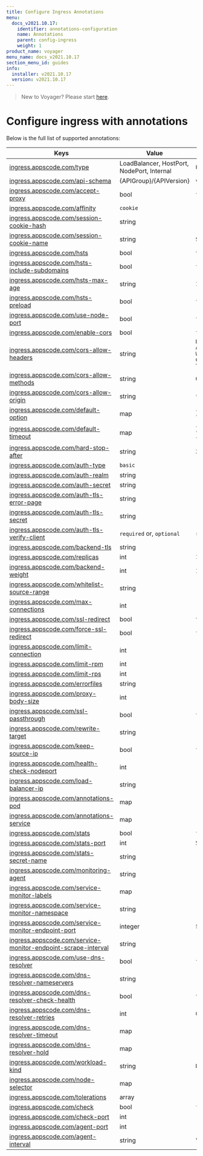 ```yaml
---
title: Configure Ingress Annotations
menu:
  docs_v2021.10.17:
    identifier: annotations-configuration
    name: Annotations
    parent: config-ingress
    weight: 1
product_name: voyager
menu_name: docs_v2021.10.17
section_menu_id: guides
info:
  installer: v2021.10.17
  version: v2021.10.17
---
```


> New to Voyager? Please start [here](/docs/v2021.10.17/concepts/overview).

# Configure ingress with annotations

Below is the full list of supported annotations:

|  Keys  |   Value   |  Default |
|--------|-----------|----------|
| [ingress.appscode.com/type](/docs/v2021.10.17/concepts/README) | LoadBalancer, HostPort, NodePort, Internal | `LoadBalancer` |
| [ingress.appscode.com/api-schema](/docs/v2021.10.17/concepts/overview) | {APIGroup}/{APIVersion} | `voyager.appscode.com/v1` |
| [ingress.appscode.com/accept-proxy](/docs/v2021.10.17/guides/ingress/configuration/accept-proxy) | bool | `false` |
| [ingress.appscode.com/affinity](/docs/v2021.10.17/guides/ingress/http/sticky-session) | `cookie` | |
| [ingress.appscode.com/session-cookie-hash](/docs/v2021.10.17/guides/ingress/http/sticky-session) | string | |
| [ingress.appscode.com/session-cookie-name](/docs/v2021.10.17/guides/ingress/http/sticky-session) | string | `SERVERID` |
| [ingress.appscode.com/hsts](/docs/v2021.10.17/guides/ingress/http/hsts) | bool | `true` |
| [ingress.appscode.com/hsts-include-subdomains](/docs/v2021.10.17/guides/ingress/http/hsts) | bool | `false` |
| [ingress.appscode.com/hsts-max-age](/docs/v2021.10.17/guides/ingress/http/hsts) | string | `15768000` |
| [ingress.appscode.com/hsts-preload](/docs/v2021.10.17/guides/ingress/http/hsts) | bool | `false` |
| [ingress.appscode.com/use-node-port](/docs/v2021.10.17/concepts/ingress-types/nodeport) | bool | `false` |
| [ingress.appscode.com/enable-cors](/docs/v2021.10.17/guides/ingress/http/cors) | bool | `false` |
| [ingress.appscode.com/cors-allow-headers](/docs/v2021.10.17/guides/ingress/http/cors) | string | `DNT,X-CustomHeader,Keep-Alive,User-Agent,X-Requested-With,If-Modified-Since,Cache-Control,Content-Type,Authorization` |
| [ingress.appscode.com/cors-allow-methods](/docs/v2021.10.17/guides/ingress/http/cors) | string | `GET,PUT,POST,DELETE,PATCH,OPTIONS` |
| [ingress.appscode.com/cors-allow-origin](/docs/v2021.10.17/guides/ingress/http/cors) | string | `*` |
| [ingress.appscode.com/default-option](/docs/v2021.10.17/guides/ingress/configuration/default-options) | map | `{"http-server-close": "true", "dontlognull": "true"}` |
| [ingress.appscode.com/default-timeout](/docs/v2021.10.17/guides/ingress/configuration/default-timeouts) | map | `{"connect": "5s", "server": "50s", "client": "50s", "client-fin": "50s", "tunnel": "50s"}` |
| [ingress.appscode.com/hard-stop-after](/docs/v2021.10.17/guides/ingress/configuration/hard-stop-after) | string | `30s` |
| [ingress.appscode.com/auth-type](/docs/v2021.10.17/guides/ingress/security/basic-auth) | `basic` | |
| [ingress.appscode.com/auth-realm](/docs/v2021.10.17/guides/ingress/security/basic-auth) | string | |
| [ingress.appscode.com/auth-secret](/docs/v2021.10.17/guides/ingress/security/basic-auth) | string | |
| [ingress.appscode.com/auth-tls-error-page](/docs/v2021.10.17/guides/ingress/security/tls-auth) | string | |
| [ingress.appscode.com/auth-tls-secret](/docs/v2021.10.17/guides/ingress/security/tls-auth) | string | |
| [ingress.appscode.com/auth-tls-verify-client](/docs/v2021.10.17/guides/ingress/security/tls-auth) | `required` or, `optional` | `required` |
| [ingress.appscode.com/backend-tls](/docs/v2021.10.17/guides/ingress/tls/backend-tls) | string | |
| [ingress.appscode.com/replicas](/docs/v2021.10.17/guides/ingress/scaling) | int | `1` |
| [ingress.appscode.com/backend-weight](/docs/v2021.10.17/guides/ingress/http/blue-green-deployment) | int | 1 |
| [ingress.appscode.com/whitelist-source-range](/docs/v2021.10.17/guides/ingress/configuration/whitelist) | string | |
| [ingress.appscode.com/max-connections](/docs/v2021.10.17/guides/ingress/configuration/max-connections) | int | |
| [ingress.appscode.com/ssl-redirect](/docs/v2021.10.17/guides/ingress/configuration/ssl-redirect) | bool | `true` |
| [ingress.appscode.com/force-ssl-redirect](/docs/v2021.10.17/guides/ingress/configuration/ssl-redirect) | bool | `false` |
| [ingress.appscode.com/limit-connection](/docs/v2021.10.17/guides/ingress/configuration/rate-limit) | int | |
| [ingress.appscode.com/limit-rpm](/docs/v2021.10.17/guides/ingress/configuration/rate-limit) | int | |
| [ingress.appscode.com/limit-rps](/docs/v2021.10.17/guides/ingress/configuration/rate-limit) | int | |
| [ingress.appscode.com/errorfiles](/docs/v2021.10.17/guides/ingress/configuration/error-files) | string | |
| [ingress.appscode.com/proxy-body-size](/docs/v2021.10.17/guides/ingress/configuration/body-size) | int | |
| [ingress.appscode.com/ssl-passthrough](/docs/v2021.10.17/guides/ingress/configuration/ssl-passthrough) | bool | `false` |
| [ingress.appscode.com/rewrite-target](/docs/v2021.10.17/guides/ingress/configuration/rewrite-target) | string | |
| [ingress.appscode.com/keep-source-ip](/docs/v2021.10.17/guides/ingress/configuration/keep-source-ip) | bool | `false` |
| [ingress.appscode.com/health-check-nodeport](/docs/v2021.10.17/guides/ingress/configuration/keep-source-ip) | int | |
| [ingress.appscode.com/load-balancer-ip](/docs/v2021.10.17/guides/ingress/configuration/loadbalancer-ip) | string | |
| [ingress.appscode.com/annotations-pod](/docs/v2021.10.17/guides/ingress/configuration/pod-annotations) | map | |
| [ingress.appscode.com/annotations-service](/docs/v2021.10.17/guides/ingress/configuration/service-annotations) | map | |
| [ingress.appscode.com/stats](/docs/v2021.10.17/guides/ingress/monitoring/haproxy-stats) | bool | `false` |
| [ingress.appscode.com/stats-port](/docs/v2021.10.17/guides/ingress/monitoring/haproxy-stats) | int | `56789` |
| [ingress.appscode.com/stats-secret-name](/docs/v2021.10.17/guides/ingress/monitoring/haproxy-stats) | string | |
| [ingress.appscode.com/monitoring-agent](/docs/v2021.10.17/guides/ingress/monitoring/using-coreos-prometheus-operator) | string  |         |
| [ingress.appscode.com/service-monitor-labels](/docs/v2021.10.17/guides/ingress/monitoring/using-coreos-prometheus-operator) | map     |         |
| [ingress.appscode.com/service-monitor-namespace](/docs/v2021.10.17/guides/ingress/monitoring/using-coreos-prometheus-operator) | string  |         |
| [ingress.appscode.com/service-monitor-endpoint-port](/docs/v2021.10.17/guides/ingress/monitoring/using-coreos-prometheus-operator) | integer | 56790   |
| [ingress.appscode.com/service-monitor-endpoint-scrape-interval](/docs/v2021.10.17/guides/ingress/monitoring/using-coreos-prometheus-operator) | string  |         |
| [ingress.appscode.com/use-dns-resolver](/docs/v2021.10.17/guides/ingress/http/external-svc#using-external-domain) | bool | `false` |
| [ingress.appscode.com/dns-resolver-nameservers](/docs/v2021.10.17/guides/ingress/http/external-svc#using-external-domain) | string | |
| [ingress.appscode.com/dns-resolver-check-health](/docs/v2021.10.17/guides/ingress/http/external-svc#using-external-domain) | bool | `true` |
| [ingress.appscode.com/dns-resolver-retries](/docs/v2021.10.17/guides/ingress/http/external-svc#using-external-domain) | int | `0` |
| [ingress.appscode.com/dns-resolver-timeout](/docs/v2021.10.17/guides/ingress/http/external-svc#using-external-domain) | map | |
| [ingress.appscode.com/dns-resolver-hold](/docs/v2021.10.17/guides/ingress/http/external-svc#using-external-domain) | map | |
| [ingress.appscode.com/workload-kind](/docs/v2021.10.17/guides/ingress/pod-placement#choosing-workload-kind) | string | `Deployment` |
| [ingress.appscode.com/node-selector](/docs/v2021.10.17/guides/ingress/pod-placement#using-node-selector) | map | |
| [ingress.appscode.com/tolerations](/docs/v2021.10.17/guides/ingress/pod-placement#using-taints-and-toleration) | array | |
| [ingress.appscode.com/check](/docs/v2021.10.17/guides/ingress/configuration/health-check) | bool | `false` |
| [ingress.appscode.com/check-port](/docs/v2021.10.17/guides/ingress/configuration/health-check) | int | |
| [ingress.appscode.com/agent-port](/docs/v2021.10.17/guides/ingress/configuration/agent-check) | int | |
| [ingress.appscode.com/agent-interval](/docs/v2021.10.17/guides/ingress/configuration/agent-check) | string | "2000ms" |
